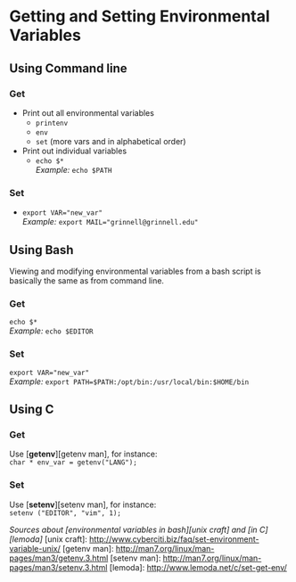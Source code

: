 # Getting and Setting Environmental Variables
## Using Command line 
### Get
  * Print out all environmental variables  
    * `printenv`
    * `env`
    * `set` (more vars and in alphabetical order)
  * Print out individual variables
    * `echo $*`  
    _Example:_ `echo $PATH`

### Set
   * `export VAR="new_var"`  
   _Example:_ `export MAIL="grinnell@grinnell.edu"`

## Using Bash
Viewing and modifying environmental variables from a bash script is basically
the same as from command line.

### Get
  `echo $*`  
 _Example:_ `echo $EDITOR`

### Set
 `export VAR="new_var"`  
 _Example:_ `export PATH=$PATH:/opt/bin:/usr/local/bin:$HOME/bin`

## Using C

### Get
Use [**getenv**][getenv man], for instance:  
`char * env_var = getenv("LANG");`

### Set
Use [**setenv**][setenv man], for instance:  
`setenv ("EDITOR", "vim", 1);`


_Sources about [environmental variables in bash][unix craft] and 
[in C][lemoda]_
[unix craft]: http://www.cyberciti.biz/faq/set-environment-variable-unix/
[getenv man]: http://man7.org/linux/man-pages/man3/getenv.3.html
[setenv man]: http://man7.org/linux/man-pages/man3/setenv.3.html
[lemoda]: http://www.lemoda.net/c/set-get-env/
